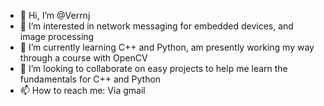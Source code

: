 - 👋 Hi, I’m @Verrnj
- 👀 I’m interested in network messaging for embedded devices, and image processing
- 🌱 I’m currently learning C++ and Python, am presently working my way through a course with OpenCV
- 💞️ I’m looking to collaborate on easy projects to help me learn the fundamentals for C++ and Python
- 📫 How to reach me: Via gmail

<!---
Verrnj/Verrnj is a ✨ special ✨ repository because its `README.md` (this file) appears on your GitHub profile.
You can click the Preview link to take a look at your changes.
--->
